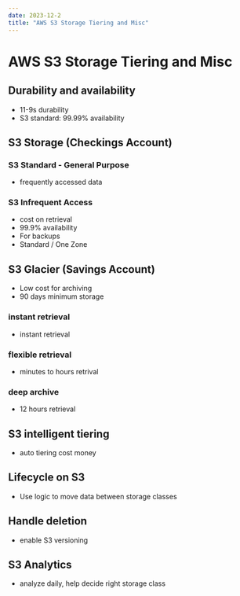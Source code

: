```yaml
---
date: 2023-12-2
title: "AWS S3 Storage Tiering and Misc"
---
```

# AWS S3 Storage Tiering and Misc

## Durability and availability
- 11-9s durability
- S3 standard: 99.99% availability
## S3 Storage (Checkings Account)
### S3 Standard - General Purpose
- frequently accessed data
### S3 Infrequent Access
- cost on retrieval
- 99.9% availability
- For backups
- Standard / One Zone
## S3 Glacier (Savings Account)
- Low cost for archiving
- 90 days minimum storage
### instant retrieval
- instant retrieval
### flexible retrieval
- minutes to hours retrival
### deep archive
- 12 hours retrieval

## S3 intelligent tiering
- auto tiering cost money

## Lifecycle on S3
- Use logic to move data between storage classes

## Handle deletion
- enable S3 versioning

## S3 Analytics
- analyze daily, help decide right storage class
